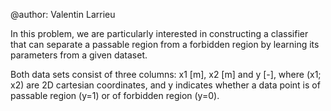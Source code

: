 @author: Valentin Larrieu

In this problem, we are particularly interested in constructing a classifier that can separate a passable region from a forbidden region by learning its parameters from a given dataset.

Both data sets consist of three columns: x1 [m], x2 [m] and y [-], where (x1; x2) are 2D
cartesian coordinates, and y indicates whether a data point is of passable region (y=1) or of forbidden region (y=0).
